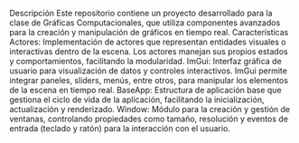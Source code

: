 Descripción
Este repositorio contiene un proyecto desarrollado para la clase de Gráficas Computacionales, que utiliza componentes avanzados para la creación y manipulación de gráficos en tiempo real. 
Características
Actores: Implementación de actores que representan entidades visuales o interactivas dentro de la escena. Los actores manejan sus propios estados y comportamientos, facilitando la modularidad.
ImGui: Interfaz gráfica de usuario para visualización de datos y controles interactivos. ImGui permite integrar paneles, sliders, menús, entre otros, para manipular los elementos de la escena en tiempo real.
BaseApp: Estructura de aplicación base que gestiona el ciclo de vida de la aplicación, facilitando la inicialización, actualización y renderizado.
Window: Módulo para la creación y gestión de ventanas, controlando propiedades como tamaño, resolución y eventos de entrada (teclado y ratón) para la interacción con el usuario.
